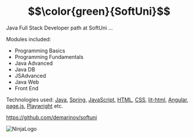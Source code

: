 # $$\color{green}{SoftUni}$$

Java Full Stack Developer path at SoftUni ...

Modules included:
  - Programming Basics
  - Programming Fundamentals
  - Java Advanced
  - Java DB
  - JSAdvanced
  - Java Web
  - Front End

Technologies used: [Java](https://www.java.com/en/), [Spring](https://spring.io/), [JavaScript](https://developer.mozilla.org/en-US/docs/Web/JavaScript), [HTML](https://developer.mozilla.org/en-US/docs/Web/HTML), [CSS](https://developer.mozilla.org/en-US/docs/Web/CSS), [lit-html](https://lit.dev/), [Angular](https://angular.io/), [page.js](https://visionmedia.github.io/page.js/), [Playwright](https://playwright.dev/) etc.

https://github.com/demarinov/softuni

![NinjaLogo](https://purepng.com/public/uploads/large/purepng.com-ninjashinobininjacovert-agentassassinationguerrilla-warfaresamuraiclip-art-1421526960633owjjy.png)
